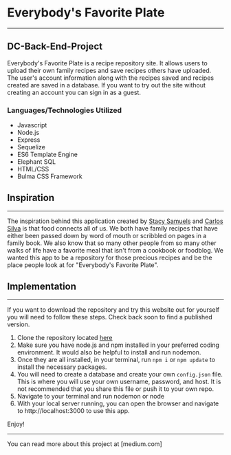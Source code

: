 # Everybody's Favorite Plate

---

## DC-Back-End-Project

Everybody's Favorite Plate is a recipe repository site. It allows users to upload their own family recipes and save recipes others have uploaded. The user's account information along with the recipes saved and recipes created are saved in a database. If you want to try out the site without creating an account you can sign in as a guest.

### Languages/Technologies Utilized

- Javascript
- Node.js
- Express
- Sequelize
- ES6 Template Engine
- Elephant SQL
- HTML/CSS
- Bulma CSS Framework

## Inspiration

---

The inspiration behind this application created by [Stacy Samuels](https://github.com/stacysamuels10) and [Carlos Silva](https://github.com/CsilvaD99) is that food connects all of us. We both have family recipes that have either been passed down by word of mouth or scribbled on pages in a family book. We also know that so many other people from so many other walks of life have a favorite meal that isn't from a cookbook or foodblog. We wanted this app to be a repository for those precious recipes and be the place people look at for "Everybody's Favorite Plate".

## Implementation

---

If you want to download the repository and try this website out for yourself you will need to follow these steps. Check back soon to find a published version.

1. Clone the repository located [here](https://github.com/stacysamuels10/DC-Back-End-Project)
2. Make sure you have node.js and npm installed in your preferred coding environment. It would also be helpful to install and run nodemon.
3. Once they are all installed, in your terminal, run `npm i` or `npm update` to install the necessary packages.
4. You will need to create a database and create your own `config.json` file. This is where you will use your own username, password, and host. It is not recommended that you share this file or push it to your own repo.
5. Navigate to your terminal and run nodemon or node
6. With your local server running, you can open the browser and navigate to http://localhost:3000 to use this app.

Enjoy!

---

You can read more about this project at [medium.com]
